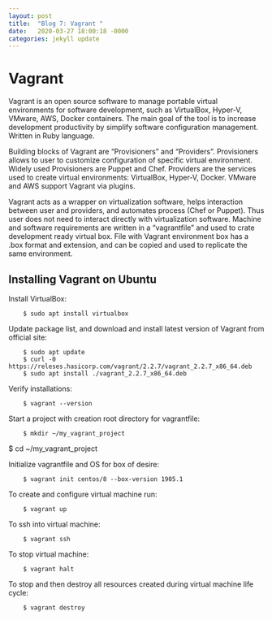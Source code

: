 ```yaml
---
layout: post
title:  "Blog 7: Vagrant "
date:   2020-03-27 18:00:18 -0000
categories: jekyll update
---
```


<h1>Vagrant</h1>

Vagrant is an open source software to manage portable virtual environments for software development, such as VirtualBox, Hyper-V, VMware, AWS, Docker containers. The main goal of the tool is to increase development productivity by simplify software configuration management. Written in Ruby language.

Building blocks of Vagrant are “Provisioners” and “Providers”. Provisioners allows to user to customize configuration of specific virtual environment. Widely used Provisioners are Puppet and Chef. Providers are the services used to create virtual environments: VirtualBox, Hyper-V, Docker. VMware and AWS support Vagrant via plugins.

Vagrant acts as a wrapper on virtualization software, helps interaction between user and providers, and automates process (Chef or Puppet). Thus user does not need to interact directly with virtualization software. Machine and software requirements are written in a “vagrantfile” and used to crate development ready virtual box. File with Vagrant environment box has a .box format and extension, and can be copied and used to replicate the same environment.

<h2>Installing Vagrant on Ubuntu</h2>

Install VirtualBox:

		$ sudo apt install virtualbox

Update package list, and download and install latest version of Vagrant from official site:

		$ sudo apt update
		$ curl -0 https://releses.hasicorp.com/vagrant/2.2.7/vagrant_2.2.7_x86_64.deb
		$ sudo apt install ./vagrant_2.2.7_x86_64.deb

Verify installations:

		$ vagrant --version

Start a project with creation root directory for vagrantfile:

		$ mkdir ~/my_vagrant_project
$ cd ~/my_vagrant_project

Initialize vagrantfile and OS for box of desire:

		$ vagrant init centos/8 --box-version 1905.1

To create and configure  virtual machine run:

		$ vagrant up

To ssh into virtual machine:

		$ vagrant ssh

To stop virtual machine:

		$ vagrant halt

To stop and then destroy all resources created during virtual machine life cycle:

		$ vagrant destroy






[jekyll-docs]: https://jekyllrb.com/docs/home
[jekyll-gh]:   https://github.com/jekyll/jekyll
[jekyll-talk]: https://talk.jekyllrb.com/
